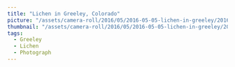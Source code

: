 ```yaml
---
title: "Lichen in Greeley, Colorado"
picture: "/assets/camera-roll/2016/05/2016-05-05-lichen-in-greeley/20160505_232048139_iOS.jpg"
thumbnail: "/assets/camera-roll/2016/05/2016-05-05-lichen-in-greeley/20160505_232048139_iOS-thumbnail.jpg"
tags:
  - Greeley
  - Lichen
  - Photograph
---
```


